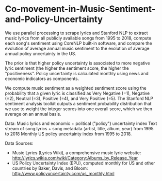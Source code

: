 # Co-movement-in-Music-Sentiment-and-Policy-Uncertainty


We use parallel processing to scrape lyrics and Stanford NLP to
extract music lyrics from all publicly available songs from 1995 to 2018, compute each song's sentiment using CoreNLP built-in software, and compare the evolution of average annual music sentiment to the evolution of average annual policy uncertainty in the US.


The prior is that higher policy uncertainty is associated to more negative lyric sentiment (the higher the sentiment score, the higher the "positiveness". Policy uncertainty is calculated monthly using news and economic indicators as components.


We compute music sentiment as a weighted sentiment score using the probability that a given lyric is classified as Very Negative (=1), Negative (=2), Neutral (=3), Positive (=4), and Very Positive (=5). The Stanford NLP sentiment analysis toolkit outputs a sentiment probability distribution that we use to weight the integer scores into one overall score, which we then average on an annual basis.


Data: Music lyrics and economic + political ("policy") uncertainty index
Text stream of song lyrics + song metadata (artist, title, album, year) from 1995 to 2018
Monthly US policy uncertainty index from 1995 to 2018.


Data Sources:
- Music Lyrics (Lyrics Wiki), a comprehensive music lyric website:
http://lyrics.wikia.com/wiki/Category:Albums_by_Release_Year
- US Policy Uncertainty Index (EPU), computed monthly for US and other countries by Baker, Davis, and Bloom: http://www.policyuncertainty.com/us_monthly.html
